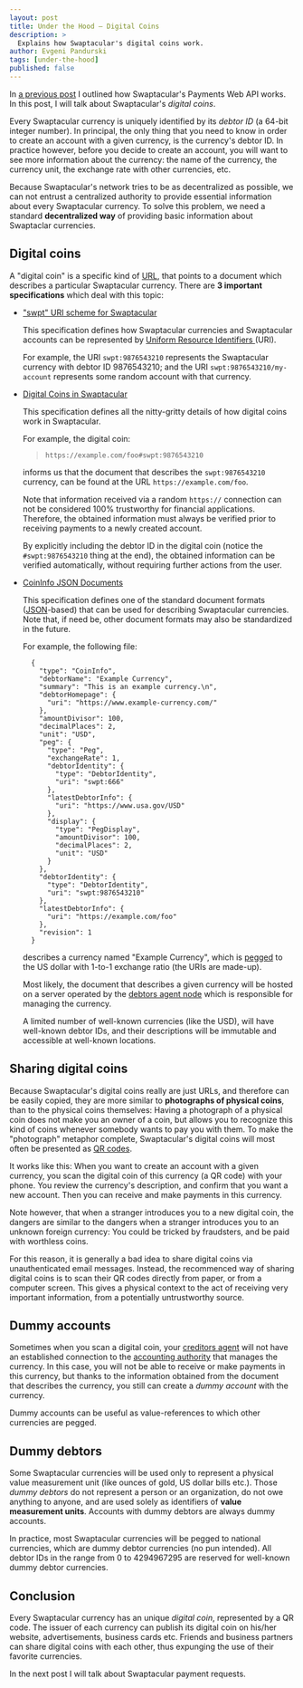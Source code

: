 ```yaml
---
layout: post
title: Under the Hood — Digital Coins
description: >
  Explains how Swaptacular's digital coins work.
author: Evgeni Pandurski
tags: [under-the-hood]
published: false
---
```


In [a previous post](/2023/09/02/under-the-hood-payments-web-api/) I
outlined how Swaptacular's Payments Web API works. In this post, I will talk
about Swaptacular's *digital coins*.

Every Swaptacular currency is uniquely identified by its *debtor ID* (a
64-bit integer number). In principal, the only thing that you need to know
in order to create an account with a given currency, is the currency's
debtor ID. In practice however, before you decide to create an account, you
will want to see more information about the currency: the name of the
currency, the currency unit, the exchange rate with other currencies, etc.

<!--more-->

Because Swaptacular's network tries to be as decentralized as possible, we
can not entrust a centralized authority to provide essential information
about every Swaptacular currency. To solve this problem, we need a standard
**decentralized way** of providing basic information about Swaptaclar
currencies.

## Digital coins

A "digital coin" is a specific kind of
[URL](https://en.wikipedia.org/wiki/URL), that points to a document which
describes a particular Swaptacular currency. There are **3 important
specifications** which deal with this topic:

- ["swpt" URI scheme for Swaptacular](/public/docs/swpt-uri-scheme.pdf)

  This specification defines how Swaptacular currencies and Swaptacular
  accounts can be represented by [Uniform Resource Identifiers
  ](https://en.wikipedia.org/wiki/Uniform_Resource_Identifier) (URI).
  
  For example, the URI `swpt:9876543210` represents the Swaptacular currency
  with debtor ID 9876543210; and the URI `swpt:9876543210/my-account`
  represents some random account with that currency.

- [Digital Coins in Swaptacular](/public/docs/digital-coin-urls.pdf)

  This specification defines all the nitty-gritty details of how digital
  coins work in Swaptacular.

  For example, the digital coin:

  > `https://example.com/foo#swpt:9876543210`

  informs us that the document that describes the `swpt:9876543210`
  currency, can be found at the URL `https://example.com/foo`.

  Note that information received via a random `https://` connection can not
  be considered 100% trustworthy for financial applications. Therefore, the
  obtained information must always be verified prior to receiving payments
  to a newly created account.

  By explicitly including the debtor ID in the digital coin (notice the
  `#swpt:9876543210` thing at the end), the obtained information can be
  verified automatically, without requiring further actions from the user.

- [CoinInfo JSON Documents](/public/docs/coin-info-documents.pdf)

  This specification defines one of the standard document formats
  ([JSON](https://en.wikipedia.org/wiki/JSON)-based) that can be used for
  describing Swaptacular currencies. Note that, if need be, other document
  formats may also be standardized in the future.

  For example, the following file:
  
        {
          "type": "CoinInfo",
          "debtorName": "Example Currency",
          "summary": "This is an example currency.\n",
          "debtorHomepage": {
            "uri": "https://www.example-currency.com/"
          },
          "amountDivisor": 100,
          "decimalPlaces": 2,
          "unit": "USD",
          "peg": {
            "type": "Peg",
            "exchangeRate": 1,
            "debtorIdentity": {
              "type": "DebtorIdentity",
              "uri": "swpt:666"
            },
            "latestDebtorInfo": {
              "uri": "https://www.usa.gov/USD"
            },
            "display": {
              "type": "PegDisplay",
              "amountDivisor": 100,
              "decimalPlaces": 2,
              "unit": "USD"
            }
          },
          "debtorIdentity": {
            "type": "DebtorIdentity",
            "uri": "swpt:9876543210"
          },
          "latestDebtorInfo": {
            "uri": "https://example.com/foo"
          },
          "revision": 1
        }

  describes a currency named "Example Currency", which is
  [pegged](/2022/07/03/what-is-a-currency-peg/) to the US dollar with 1-to-1
  exchange ratio (the URIs are made-up).

  Most likely, the document that describes a given currency will be hosted
  on a server operated by the [debtors agent node](/overview/) which is
  responsible for managing the currency.

  A limited number of well-known currencies (like the USD), will have
  well-known debtor IDs, and their descriptions will be immutable and
  accessible at well-known locations.

## Sharing digital coins

Because Swaptacular's digital coins really are just URLs, and therefore can
be easily copied, they are more similar to **photographs of physical
coins**, than to the physical coins themselves: Having a photograph of a
physical coin does not make you an owner of a coin, but allows you to
recognize this kind of coins whenever somebody wants to pay you with them.
To make the "photograph" metaphor complete, Swaptacular's digital coins will
most often be presented as [QR
codes](https://en.wikipedia.org/wiki/QR_code).

It works like this: When you want to create an account with a given
currency, you scan the digital coin of this currency (a QR code) with your
phone. You review the currency's description, and confirm that you want a
new account. Then you can receive and make payments in this currency.

Note however, that when a stranger introduces you to a new digital coin, the
dangers are similar to the dangers when a stranger introduces you to an
unknown foreign currency: You could be tricked by fraudsters, and be paid
with worthless coins.

For this reason, it is generally a bad idea to share digital coins via
unauthenticated email messages. Instead, the recommenced way of sharing
digital coins is to scan their QR codes directly from paper, or from a
computer screen. This gives a physical context to the act of receiving very
important information, from a potentially untrustworthy source.

## Dummy accounts

Sometimes when you scan a digital coin, your [creditors agent](/overview/)
will not have an established connection to the [accounting
authority](/overview) that manages the currency. In this case, you will not
be able to receive or make payments in this currency, but thanks to the
information obtained from the document that describes the currency, you
still can create a *dummy account* with the currency.

Dummy accounts can be useful as value-references to which other currencies
are pegged.

## Dummy debtors

Some Swaptacular currencies will be used only to represent a physical value
measurement unit (like ounces of gold, US dollar bills etc.). Those *dummy
debtors* do not represent a person or an organization, do not owe anything
to anyone, and are used solely as identifiers of **value measurement
units**. Accounts with dummy debtors are always dummy accounts.

In practice, most Swaptacular currencies will be pegged to national
currencies, which are dummy debtor currencies (no pun intended). All debtor
IDs in the range from 0 to 4294967295 are reserved for well-known dummy
debtor currencies.

## Conclusion

Every Swaptacular currency has an unique *digital coin*, represented by a QR
code. The issuer of each currency can publish its digital coin on his/her
website, advertisements, business cards etc. Friends and business partners
can share digital coins with each other, thus expunging the use of their
favorite currencies.

In the next post I will talk about Swaptacular payment requests.
